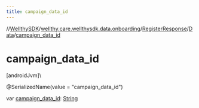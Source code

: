 ```yaml
---
title: campaign_data_id
---
```

//[WellthySDK](../../../../index.html)/[wellthy.care.wellthysdk.data.onboarding](../../index.html)/[RegisterResponse](../index.html)/[Data](index.html)/[campaign_data_id](campaign_data_id.html)



# campaign_data_id



[androidJvm]\




@SerializedName(value = "campaign_data_id")



var [campaign_data_id](campaign_data_id.html): [String](https://kotlinlang.org/api/latest/jvm/stdlib/kotlin/-string/index.html)





